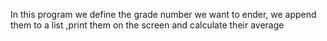 In this program we define the grade number we want to ender, we append them to a list ,print them on the screen and calculate their average 
